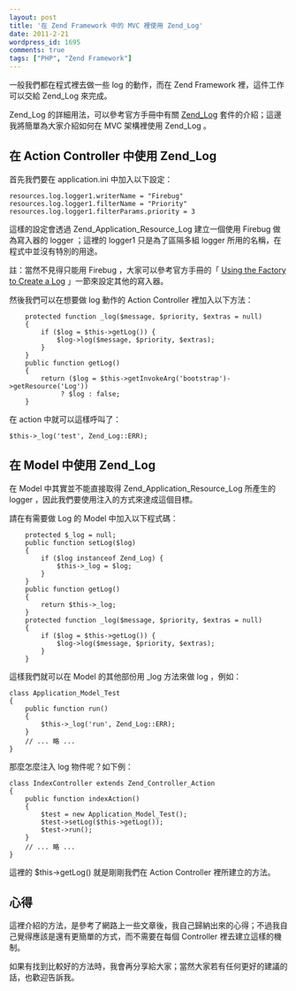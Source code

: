 ```yaml
---
layout: post
title: '在 Zend Framework 中的 MVC 裡使用 Zend_Log'
date: 2011-2-21
wordpress_id: 1695
comments: true
tags: ["PHP", "Zend Framework"]
---
```


一般我們都在程式裡去做一些 log 的動作，而在 Zend Framework 裡，這件工作可以交給 Zend_Log 來完成。

Zend_Log 的詳細用法，可以參考官方手冊中有關 [Zend_Log](http://framework.zend.com/manual/1.10/en/zend.log.html) 套件的介紹；這邊我將簡單為大家介紹如何在 MVC 架構裡使用 Zend_Log 。

<!--more-->

## 在 Action Controller 中使用 Zend_Log

首先我們要在 application.ini 中加入以下設定：

```
resources.log.logger1.writerName = "Firebug"
resources.log.logger1.filterName = "Priority"
resources.log.logger1.filterParams.priority = 3

```

這樣的設定會透過 Zend_Application_Resource_Log 建立一個使用 Firebug 做為寫入器的 logger ；這裡的 logger1 只是為了區隔多組 logger 所用的名稱，在程式中並沒有特別的用途。

註：當然不見得只能用 Firebug ，大家可以參考官方手冊的「 [Using the Factory to Create a Log](http://framework.zend.com/manual/1.10/en/zend.log.factory.html) 」一節來設定其他的寫入器。

然後我們可以在想要做 log 動作的 Action Controller 裡加入以下方法：

```
    protected function _log($message, $priority, $extras = null)
    {
        if ($log = $this->getLog()) {
            $log->log($message, $priority, $extras);
        }
    }
    public function getLog()
    {
        return ($log = $this->getInvokeArg('bootstrap')->getResource('Log'))
             ? $log : false;
    }

```

在 action 中就可以這樣呼叫了：

```
$this->_log('test', Zend_Log::ERR);

```

## 在 Model 中使用 Zend_Log

在 Model 中其實並不能直接取得 Zend_Application_Resource_Log 所產生的 logger ，因此我們要使用注入的方式來達成這個目標。

請在有需要做 Log 的 Model 中加入以下程式碼：

```
    protected $_log = null;
    public function setLog($log)
    {
        if ($log instanceof Zend_Log) {
            $this->_log = $log;
        }
    }
    public function getLog()
    {
        return $this->_log;
    }
    protected function _log($message, $priority, $extras = null)
    {
        if ($log = $this->getLog()) {
            $log->log($message, $priority, $extras);
        }
    }

```

這樣我們就可以在 Model 的其他部份用 _log 方法來做 log ，例如：

```
class Application_Model_Test
{
    public function run()
    {
        $this->_log('run', Zend_Log::ERR);
    }
    // ... 略 ...
}

```

那麼怎麼注入 log 物件呢？如下例：

```
class IndexController extends Zend_Controller_Action
{
    public function indexAction()
    {
        $test = new Application_Model_Test();
        $test->setLog($this->getLog());
        $test->run();
    }
    // ... 略 ...
}

```

這裡的 $this->getLog() 就是剛剛我們在 Action Controller 裡所建立的方法。

## 心得

這裡介紹的方法，是參考了網路上一些文章後，我自己歸納出來的心得；不過我自己覺得應該是還有更簡單的方式，而不需要在每個 Controller 裡去建立這樣的機制。

如果有找到比較好的方法時，我會再分享給大家；當然大家若有任何更好的建議的話，也歡迎告訴我。
